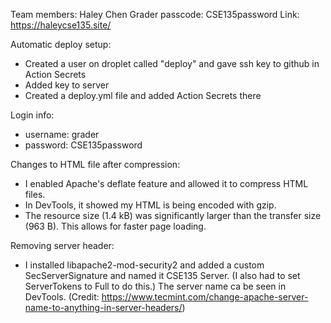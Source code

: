 Team members: Haley Chen
Grader passcode: CSE135password 
Link: https://haleycse135.site/

Automatic deploy setup: 
- Created a user on droplet called "deploy" and gave ssh key to github in Action Secrets
- Added key to server 
- Created a deploy.yml file and added Action Secrets there

Login info: 
- username: grader
- password: CSE135password

Changes to HTML file after compression:
- I enabled Apache's deflate feature and allowed it to compress HTML files.
- In DevTools, it showed my HTML is being encoded with gzip. 
- The resource size (1.4 kB) was significantly larger than the transfer size (963 B). This allows for faster page loading. 

Removing server header:
- I installed libapache2-mod-security2 and added a custom SecServerSignature and named it CSE135 Server. (I also had to set ServerTokens to Full to do this.) The server name ca be seen in DevTools. 
(Credit: https://www.tecmint.com/change-apache-server-name-to-anything-in-server-headers/)